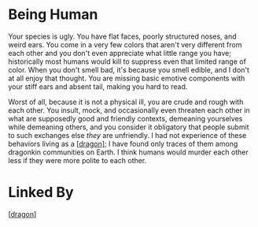 # Being Human

Your species is ugly.  You have flat faces, poorly structured noses, and weird ears.  You come in a very few colors that aren't very different from each other and you don't even appreciate what little range you have; historically most humans would kill to suppress even that limited range of color.  When you don't smell bad, it's because you smell edible, and I don't at all enjoy that thought.  You are missing basic emotive components with your stiff ears and absent tail, making you hard to read.

Worst of all, because it is not a physical ill, you are crude and rough with each other.  You insult, mock, and occasionally even threaten each other in what are supposedly good and friendly contexts, demeaning yourselves while demeaning others, and you consider it obligatory that people submit to such exchanges else *they* are unfriendly.  I had not experience of these behaviors living as a [[dragon]]; I have found only traces of them among dragonkin communities on Earth.  I think humans would murder each other less if they were more polite to each other.

# Linked By
[[dragon]]

[//begin]: # "Autogenerated link references for markdown compatibility"
[dragon]: dragon "Dragon"
[//end]: # "Autogenerated link references"